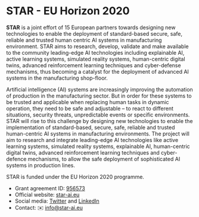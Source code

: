# STAR - EU Horizon 2020 
**STAR** is a joint effort of 15 European partners towards designing new technologies to enable the deployment of standard-based secure, safe, reliable and trusted human centric AI systems in manufacturing environment. STAR aims to research, develop, validate and make available to the community leading-edge AI technologies including explainable AI, active learning systems, simulated reality systems, human-centric digital twins, advanced reinforcement learning techniques and cyber-defense mechanisms, thus becoming a catalyst for the deployment of advanced AI systems in the manufacturing shop-floor.

Artificial intelligence (AI) systems are increasingly improving the automation of production in the manufacturing sector. But in order for these systems to be trusted and applicable when replacing human tasks in dynamic operation, they need to be safe and adjustable – to react to different situations, security threats, unpredictable events or specific environments. STAR will rise to this challenge by designing new technologies to enable the implementation of standard-based, secure, safe, reliable and trusted human-centric AI systems in manufacturing environments. The project will aim to research and integrate leading-edge AI technologies like active learning systems, simulated reality systems, explainable AI, human-centric digital twins, advanced reinforcement learning techniques and cyber-defence mechanisms, to allow the safe deployment of sophisticated AI systems in production lines.

STAR is funded under the EU Horizon 2020 programme. 
- Grant agreement ID: [956573](https://cordis.europa.eu/project/id/956573)
- Official website: [star-ai.eu](https://star-ai.eu/)
- Social media: [Twitter](https://twitter.com/starAI_eu) and [LinkedIn](https://www.linkedin.com/in/star-ai/)
- Contact: :envelope: info@star-ai.eu
